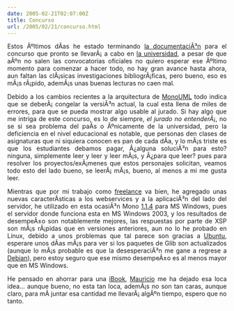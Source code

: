 ```yaml
---
date: 2005-02-21T02:07:00Z
title: Concurso
url: /2005/02/21/concurso.html
---
```


<div style="clear:both;"></div>
<p align="justify">Estos Ãºltimos dÃ­as he estado terminando <a href="http://monouml.sourceforge.net/docs/es_2005/">la documentaciÃ³n</a> para el concurso que pronto se llevarÃ¡ a cabo en <a href="http://www.itver.edu.mx">la universidad</a>, a pesar de que aÃºn no salen las convocatorias oficiales no quiero esperar ese Ãºltimo momento para comenzar a hacer todo, no hay gran avance hasta ahora, aun faltan las clÃ¡sicas investigaciones bibliogrÃ¡ficas, pero bueno, eso es mÃ¡s rÃ¡pido, ademÃ¡s unas buenas lecturas no caen mal.</p>
<p align="justify">Debido a los cambios recientes a la arquitectura de <a href="http://monouml.sf.net">MonoUML</a> todo indica que se deberÃ¡ congelar la versiÃ³n actual, la cual esta llena de miles de errores, para que se pueda mostrar algo usable al jurado. Si hay algo que me intriga de este concurso, es lo de siempre, <span style="font-style:italic;">el jurado no entenderÃ¡</span>, no se si sea problema del paÃ­s o Ãºnicamente de la universidad, pero la deficiencia en el nivel educacional es notable, que personas den clases de asignaturas que ni siquiera conocen es pan de cada dÃ­a, y lo mÃ¡s triste es que los estudiantes debamos pagar, Â¿alguna soluciÃ³n para esto? ninguna, simplemente leer y leer y leer mÃ¡s, y Â¿para que leer? pues para resolver los proyectos/exÃ¡menes que estos personajes solicitan, veamos todo esto del lado bueno, se leerÃ¡ mÃ¡s, bueno, al menos a mi me gusta leer.</p>
<p align="justify">Mientras que por mi trabajo como <a href="http://www.lssiscom.com">freelance</a> va bien, he agregado unas nuevas caracterÃ­sticas a los webservices y a la aplicaciÃ³n del lado del servidor, he utilizado en esta ocasiÃ³n Mono <a href="http://www.mono-project.com/downloads/index.html">1.1.4</a> para MS Windows, pues el servidor donde funciona esta en MS Windows 2003, y los resultados de desempeÃ±o son notablemente mejores, las respuestas por parte de XSP son mÃ¡s rÃ¡pidas que en versiones anteriores, aun no lo he probado en Linux, debido a unos problemas que tal parece son gracias a <a href="http://www.ubuntulinux.org">Ubuntu</a>, esperare unos dÃ­as mÃ¡s para ver si los paquetes de Glib son actualizados (aunque lo mÃ¡s probable es que la desesperaciÃ³n me gane a regrese a <a href="http://www.debian.org">Debian</a>), pero estoy seguro que ese mismo desempeÃ±o es al menos mayor que en MS Windows.</p>
<p align="justify">He pensado en ahorrar para una <a href="http://www.apple.com/ibook/">iBook</a>, <a href="http://djmaucom.blogspot.com/">Mauricio</a> me ha dejado esa loca idea... aunque bueno, no esta tan loca, ademÃ¡s no son tan caras, aunque claro, para mÃ­ juntar esa cantidad me llevarÃ¡ algÃºn tiempo, espero que no tanto.</p>
<div style="clear:both; padding-bottom: 0.25em;"></div>
